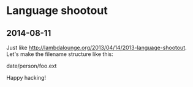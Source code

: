Language shootout
=================

2014-08-11
----------

Just like http://lambdalounge.org/2013/04/14/2013-language-shootout.
Let's make the filename structure like this:

date/person/foo.ext

Happy hacking!



